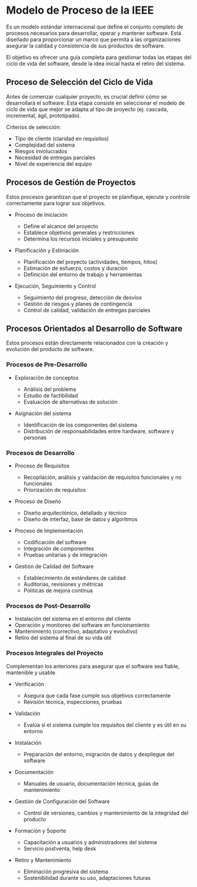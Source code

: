 # Modelo de Proceso de la IEEE

Es un modelo estándar internacional que define el conjunto completo de procesos necesarios para desarrollar, operar y mantener software. Está diseñado para proporcionar un marco que permita a las organizaciones asegurar la calidad y consistencia de sus productos de software.

El objetivo es ofrecer una guía completa para gestionar todas las etapas del ciclo de vida del software, desde la idea inicial hasta el retiro del sistema.

## Proceso de Selección del Ciclo de Vida

Antes de comenzar cualquier proyecto, es crucial definir cómo se desarrollará el software. Esta etapa consiste en seleccionar el modelo de ciclo de vida que mejor se adapta al tipo de proyecto (ej: cascada, incremental, ágil, prototipado).

Criterios de selección:

- Tipo de cliente (claridad en requisitos)
- Complejidad del sistema
- Riesgos involucrados
- Necesidad de entregas parciales
- Nivel de experiencia del equipo

## Procesos de Gestión de Proyectos

Estos procesos garantizan que el proyecto se planifique, ejecute y controle correctamente para lograr sus objetivos.

- Proceso de Iniciación
    - Define el alcance del proyecto
    - Establece objetivos generales y restricciones
    - Determina los recursos iniciales y presupuesto

- Planificación y Estimación
    - Planificación del proyecto (actividades, tiempos, hitos)
    - Estimación de esfuerzo, costos y duración
    - Definición del entorno de trabajo y herramientas

- Ejecución, Seguimiento y Control
    - Seguimiento del progreso, detección de desvíos
    - Gestión de riesgos y planes de contingencia
    - Control de calidad, validación de entregas parciales

## Procesos Orientados al Desarrollo de Software

Estos procesos están directamente relacionados con la creación y evolución del producto de software.

### Procesos de Pre-Desarrollo

- Exploración de conceptos
    - Análisis del problema
    - Estudio de factibilidad
    - Evaluación de alternativas de solución

- Asignación del sistema
    - Identificación de los componentes del sistema
    - Distribución de responsabilidades entre hardware, software y personas

### Procesos de Desarrollo

- Proceso de Requisitos
    - Recopilación, análisis y validación de requisitos funcionales y no funcionales
    - Priorización de requisitos

- Proceso de Diseño
    - Diseño arquitectónico, detallado y técnico
    - Diseño de interfaz, base de datos y algoritmos

- Proceso de Implementación
    - Codificación del software
    - Integración de componentes
    - Pruebas unitarias y de integración

- Gestión de Calidad del Software
    - Establecimiento de estándares de calidad
    - Auditorías, revisiones y métricas
    - Políticas de mejora continua

### Procesos de Post-Desarrollo

- Instalación del sistema en el entorno del cliente
- Operación y monitoreo del software en funcionamiento
- Mantenimiento (correctivo, adaptativo y evolutivo)
- Retiro del sistema al final de su vida útil

### Procesos Integrales del Proyecto

Complementan los anteriores para asegurar que el software sea fiable, mantenible y usable.

- Verificación
    - Asegura que cada fase cumple sus objetivos correctamente
    - Revisión técnica, inspecciones, pruebas

- Validación
    - Evalúa si el sistema cumple los requisitos del cliente y es útil en su entorno

- Instalación
    - Preparación del entorno, migración de datos y despliegue del software

- Documentación
    - Manuales de usuario, documentación técnica, guías de mantenimiento

- Gestión de Configuración del Software
    - Control de versiones, cambios y mantenimiento de la integridad del producto

- Formación y Soporte
    - Capacitación a usuarios y administradores del sistema
    - Servicio postventa, help desk

- Retiro y Mantenimiento
    - Eliminación progresiva del sistema
    - Sostenibilidad durante su uso, adaptaciones futuras